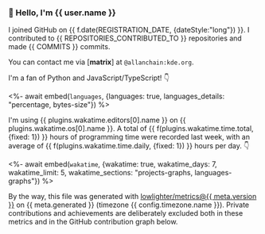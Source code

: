 ### 👋 Hello, I'm {{ user.name }}

I joined GitHub on {{ f.date(REGISTRATION_DATE, {dateStyle:"long"}) }}.
I contributed to {{ REPOSITORIES_CONTRIBUTED_TO }} repositories and made {{ COMMITS }} commits.

You can contact me via $\left[\mathbf{matrix}\right]$ at `@allanchain:kde.org`.

I'm a fan of Python and JavaScript/TypeScript! 👇

<%- await embed(`languages`, {languages: true, languages_details: "percentage, bytes-size"}) %>

I'm using {{ plugins.wakatime.editors[0].name }} on {{ plugins.wakatime.os[0].name }}.
A total of {{ f(plugins.wakatime.time.total, {fixed: 1}) }} hours of programming time were recorded last week,
with an average of {{ f(plugins.wakatime.time.daily, {fixed: 1}) }} hours per day. 👇

<%- await embed(`wakatime`, {wakatime: true, wakatime_days: 7, wakatime_limit: 5, wakatime_sections: "projects-graphs, languages-graphs"}) %>

By the way, this file was generated with
[lowlighter/metrics@{{ meta.version }}](https://github.com/lowlighter/metrics)
on {{ meta.generated }} (timezone {{ config.timezone.name }}).
Private contributions and achievements are deliberately excluded both in these metrics and in the GitHub contribution graph below.
